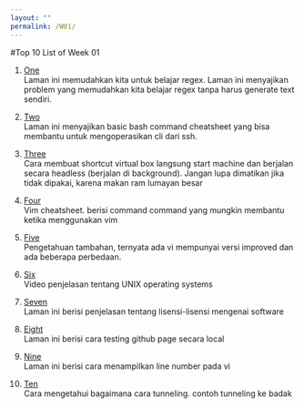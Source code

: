 ```yaml
---
layout: ""
permalink: /W01/
---
```


#Top 10 List of Week 01

1. [One](https://regexone.com/lesson)<br>
Laman ini memudahkan kita untuk belajar regex.
Laman ini menyajikan problem yang memudahkan kita belajar regex tanpa harus generate text sendiri.

2. [Two](https://www.educative.io/blog/bash-shell-command-cheat-sheet)<br>
Laman ini menyajikan basic bash command cheatsheet yang bisa membantu untuk mengoperasikan cli dari ssh.

3. [Three](https://stackoverflow.com/questions/19017825/how-to-run-oracle-virtualbox-vbox-like-a-service-after-boot-in-fully-backgro)<br>
Cara membuat shortcut virtual box langsung start machine dan berjalan secara headless (berjalan di background).
Jangan lupa dimatikan jika tidak dipakai, karena makan ram lumayan besar

4. [Four](https://vim.rtorr.com/)<br>
Vim cheatsheet. berisi command command yang mungkin membantu ketika menggunakan vim

5. [Five](https://www.shell-tips.com/linux/vi-vs-vim/)<br>
Pengetahuan tambahan, ternyata ada vi mempunyai versi improved dan ada beberapa perbedaan.

6. [Six](https://www.youtube.com/watch?v=8CvrJdY_qeI)<br>
Video penjelasan tentang UNIX operating systems

7. [Seven](https://opensource.org/licenses/category)<br>
Laman ini berisi penjelasan tentang lisensi-lisensi mengenai software

8. [Eight](https://docs.github.com/en/github/working-with-github-pages/testing-your-github-pages-site-locally-with-jekyll)<br>
Laman ini berisi cara testing github page secara local

9. [Nine](https://www.cyberciti.biz/faq/vi-show-line-numbers/)<br>
Laman ini berisi cara menampilkan line number pada vi

10. [Ten](https://linuxize.com/post/how-to-setup-ssh-tunneling/)<br>
Cara mengetahui bagaimana cara tunneling. contoh tunneling ke badak
